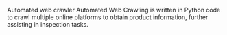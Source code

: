Automated web crawler
Automated Web Crawling is written in Python code to crawl multiple online platforms to obtain product information, further assisting in inspection tasks.
